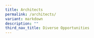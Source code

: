```yaml
---
title: Architects
permalink: /architects/
variant: markdown
description: ""
third_nav_title: Diverse Opportunities
---
```

